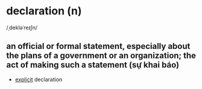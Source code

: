 # declaration (n)

/ˌdekləˈreɪʃn/

## an official or formal statement, especially about the plans of a government or an organization; the act of making such a statement (sự khai báo)

- [explicit](../e/explicit-adj.md#clear-and-easy-to-understand-so-that-you-have-no-doubt-what-is-meant-tường-minh-rõ-ràng) declaration